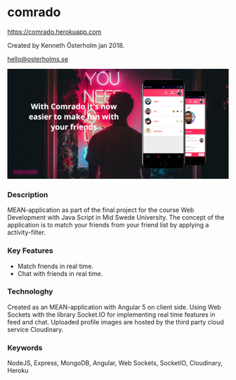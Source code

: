 # comrado
https://comrado.herokuapp.com

Created by Kenneth Österholm jan 2018.

hello@osterholms.se

![Example of app](promo.jpg?raw=true)


### Description

MEAN-application as part of the final project for the course Web Development with Java Script in Mid Swede University.
The concept of the application is to match your friends from your friend list by applying a activity-filter.


### Key Features
<ul>
  <li>Match friends in real time.</li>
  <li>Chat with friends in real time.</li>
</ul>

### Technologhy
Created as an MEAN-application with Angular 5 on client side.
Using Web Sockets with the library Socket.IO for implementing real time features in feed and chat.
Uploaded profile images are hosted by the third party cloud service Cloudinary.

### Keywords

NodeJS, Express, MongoDB, Angular, Web Sockets, SocketIO, Cloudinary, Heroku

